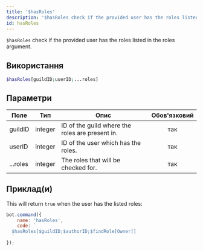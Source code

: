 ```yaml
---
title: '$hasRoles'
description: '$hasRoles check if the provided user has the roles listed in the roles argument.'
id: hasRoles
---
```


`$hasRoles` check if the provided user has the roles listed in the roles argument.

## Використання

```php
$hasRoles[guildID;userID;...roles]
```

## Параметри

| Поле     | Тип     | Опис                                            | Обов'язковий |
| -------- | ------- | ----------------------------------------------- |:------------:|
| guildID  | integer | ID of the guild where the roles are present in. |     так      |
| userID   | integer | ID of the user which has the roles.             |     так      |
| ...roles | integer | The roles that will be checked for.             |     так      |

## Приклад(и)

This will return `true` when the user has the listed roles:

```javascript
bot.command({
    name: 'hasRoles',
    code: `
  $hasRoles[$guildID;$authorID;$findRole[Owner]]
  `
});
```
